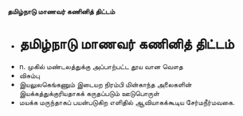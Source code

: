 **தமிழ்நாடு மாணவர் கணினித் திட்டம்**
- # தமிழ்நாடு மாணவர் கணினித் திட்டம்
- n. முகில் மண்டலத்துக்கு அப்பாற்பட்ட தூய வான வௌத
- விசும்பு
- இயலுலகெங்கணும் இடையற நிரம்பி மின்காந்த அலைகளின் இயக்கத்துக்குரியதாகக் கருதப்படும் ஊடுபொருள்
- மயக்க மருந்தாகப் பயன்படுகிற எளிதில் ஆவியாகக்கூடிய சேர்மநீர்மவகை.

